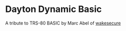 Dayton Dynamic Basic
====================

A tribute to TRS-80 BASIC by Marc Abel of [wakesecure](http://wakesecure.com)


